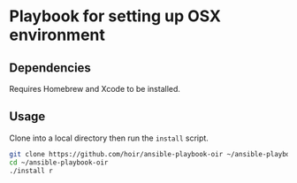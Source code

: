 # Playbook for setting up OSX environment

## Dependencies

Requires Homebrew and Xcode to be installed.

## Usage

Clone into a local directory then run the `install` script.

```sh
git clone https://github.com/hoir/ansible-playbook-oir ~/ansible-playbook-oir
cd ~/ansible-playbook-oir
./install r
```

